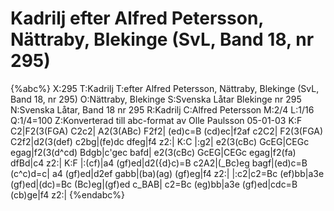# Kadrilj efter Alfred Petersson, Nättraby, Blekinge (SvL, Band 18, nr 295)

{%abc%}
X:295
T:Kadrilj
T:efter Alfred Petersson, Nättraby, Blekinge (SvL, Band 18, nr 295)
O:Nättraby, Blekinge
S:Svenska Låtar Blekinge nr 295
N:Svenska Låtar, Band 18 nr 295
R:Kadrilj
C:Alfred Petersson
M:2/4
L:1/16
Q:1/4=100
Z:Konverterad till abc-format av  Olle Paulsson 05-01-03
K:F
C2|F2(3(FGA) C2c2| A2(3(ABc) F2f2| (ed)c=B (cd)ec|f2af c2C2|
F2(3(FGA) C2f2|d2(3(def) c2bg|(fe)dc dfeg|f4 z2:|
K:C
|:g2| e2(3(cBc) GcEG|CEGc egag|f2(3(d^cd) Bdgb|c'gec bafd|
e2(3(cBc) GcEG|CEGc egag|f2(fa) dfBd|c4 z2:|
K:F
|:(cf)|a4 (gf)ed|d2({d}c)=B c2A2|(_Bc)eg bagf|(ed)c=B (c^c)d=c|
a4 (gf)ed|d2ef gabb|(ba)(ag) (gf)eg|f4 z2:|
|:c2|c2=Bc (ef)bb|a3e (gf)ed|(dc)=Bc (Bc)eg|(gf)ed c_BAB|
c2=Bc (eg)bb|a3e (gf)ed|cdc=B (cb)ge|f4 z2:|
{%endabc%}

